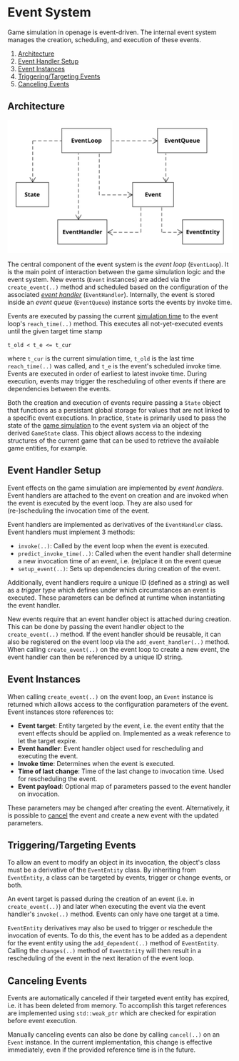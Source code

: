 # Event System

Game simulation in openage is event-driven. The internal event system
manages the creation, scheduling, and execution of these events.

1. [Architecture](#architecture)
2. [Event Handler Setup](#event-handler-setup)
3. [Event Instances](#event-instances)
4. [Triggering/Targeting Events](#triggeringtargeting-events)
5. [Canceling Events](#canceling-events)


## Architecture

![event system UML](images/event_classes_uml.svg)

The central component of the event system is the *event loop* (`EventLoop`). It is
the main point of interaction between the game simulation logic and the event system.
New events (`Event` instances) are added via the `create_event(..)` method and scheduled based on the
configuration of the associated *[event handler](#event-handler-setup)* (`EventHandler`).
Internally, the event is stored inside an *event queue* (`EventQueue`) instance
sorts the events by invoke time.

Events are executed by passing the current [simulation time](time.md) to the
event loop's `reach_time(..)` method. This executes all not-yet-executed events
until the given target time stamp

```
t_old < t_e <= t_cur
```

where `t_cur` is the current simulation time, `t_old` is the last time `reach_time(..)` was
called, and `t_e` is the event's scheduled invoke time. Events are executed in order of
earliest to latest invoke time. During execution, events may trigger the rescheduling of
other events if there are dependencies between the events.

Both the creation and execution of events require passing a `State` object that functions
as a persistant global storage for values that are not linked to a specific event executions.
In practice, `State` is primarily used to pass the state of the [game simulation](/doc/code/game_simulation/)
to the event system via an object of the derived `GameState` class. This object allows
access to the indexing structures of the current game that can be used to retrieve
the available game entities, for example.


## Event Handler Setup

Event effects on the game simulation are implemented by *event handlers*. Event handlers
are attached to the event on creation and are invoked when the event is executed by the event
loop. They are also used for (re-)scheduling the invocation time of the event.

Event handlers are implemented as derivatives of the `EventHandler` class. Event handlers
must implement 3 methods:

* `invoke(..)`: Called by the event loop when the event is executed.
* `predict_invoke_time(..)`: Called when the event handler shall determine a new invocation time of an event,
                             i.e. (re)place it on the event queue
* `setup_event(..)`: Sets up dependencies during creation of the event.

Additionally, event handlers require a unique ID (defined as a string) as well as
a *trigger type* which defines under which circumstances an event is executed.
These parameters can be defined at runtime when instantiating the event handler.

New events require that an event handler object is attached during creation. This
can be done by passing the event handler object to the `create_event(..)` method.
If the event handler should be reusable, it can also be registered on the event loop
via the `add_event_handler(..)` method. When calling `create_event(..)` on the event
loop to create a new event, the event handler can then be referenced by a unique
ID string.


## Event Instances

When calling `create_event(..)` on the event loop, an `Event` instance is returned which
allows access to the configuration parameters of the event. Event instances store
references to:

* **Event target**: Entity targeted by the event, i.e. the event entity that the event effects should be applied on. Implemented as a weak reference to let the target expire.
* **Event handler**: Event handler object used for rescheduling and executing the event.
* **Invoke time**: Determines when the event is executed.
* **Time of last change**: Time of the last change to invocation time. Used for rescheduling the event.
* **Event payload**: Optional map of parameters passed to the event handler on invocation.

These parameters may be changed after creating the event. Alternatively, it is possible to
[cancel](#canceling-events) the event and create a new event with the updated parameters.


## Triggering/Targeting Events

To allow an event to modify an object in its invocation, the object's class must be
a derivative of the `EventEntity` class. By inheriting from `EventEntity`, a class can
be targeted by events, trigger or change events, or both.

An event target is passed during the creation of an event (i.e. in `create_event(..)`)
and later when executing the event via the event handler's `invoke(..)` method. Events
can only have one target at a time.

`EventEntity` derivatives may also be used to trigger or reschedule the invocation of events. To do this,
the event has to be added as a dependent for the event entity using the `add_dependent(..)`
method of `EventEntity`. Calling the `changes(..)` method of `EventEntity` will then result
in a rescheduling of the event in the next iteration of the event loop.


## Canceling Events

Events are automatically canceled if their targeted event entity has expired, i.e. it has been deleted
from memory. To accomplish this target references are implemented using `std::weak_ptr`
which are checked for expiration before event execution.

Manually canceling events can also be done by calling `cancel(..)` on an `Event` instance.
In the current implementation, this change is effective immediately, even if the provided
reference time is in the future.
